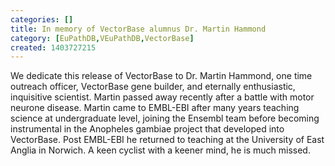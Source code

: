 ```yaml
---
categories: []
title: In memory of VectorBase alumnus Dr. Martin Hammond
category: [EuPathDB,VEuPathDB,VectorBase]
created: 1403727215
---
```

We dedicate this release of VectorBase to Dr. Martin Hammond, one time outreach officer, VectorBase gene builder, and eternally enthusiastic, inquisitive scientist. Martin passed away recently after a battle with motor neurone disease. Martin came to EMBL-EBI after many years teaching science at undergraduate level, joining the Ensembl team before becoming instrumental in the Anopheles gambiae project that developed into VectorBase. Post EMBL-EBI he returned to teaching at the University of East Anglia in Norwich. A keen cyclist with a keener mind, he is much missed.
